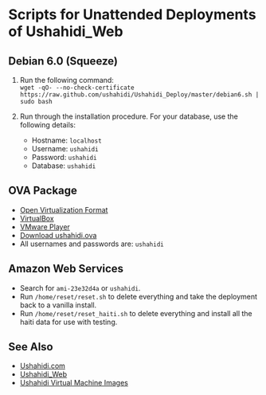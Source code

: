 # Scripts for Unattended Deployments of Ushahidi_Web

## Debian 6.0 (Squeeze)

1. Run the following command:  
`wget -qO- --no-check-certificate https://raw.github.com/ushahidi/Ushahidi_Deploy/master/debian6.sh | sudo bash`

2. Run through the installation procedure. For your database, use the following details:
    * Hostname: `localhost`
    * Username: `ushahidi`
    * Password: `ushahidi`
    * Database: `ushahidi`

## OVA Package

* [Open Virtualization Format](http://en.wikipedia.org/wiki/Open_Virtualization_Format)
* [VirtualBox](https://www.virtualbox.org/)
* [VMware Player](http://www.vmware.com/products/player/)
* [Download ushahidi.ova](http://sourceforge.net/projects/ushahidi/files/ushahidi.ova/download)
* All usernames and passwords are: `ushahidi`

## Amazon Web Services

* Search for `ami-23e32d4a` or `ushahidi`.
* Run `/home/reset/reset.sh` to delete everything and take the deployment back to a vanilla install.
* Run `/home/reset/reset_haiti.sh` to delete everything and install all the haiti data for use with testing.

## See Also

* [Ushahidi.com](http://www.ushahidi.com/)
* [Ushahidi_Web](https://github.com/ushahidi/Ushahidi_Web)
* [Ushahidi Virtual Machine Images](http://sourceforge.net/projects/ushahidi/files/)